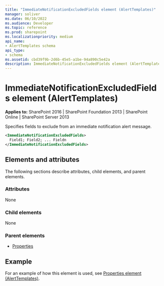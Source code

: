 ```yaml
---
title: "ImmediateNotificationExcludedFields element (AlertTemplates)"
manager: soliver
ms.date: 06/10/2022
ms.audience: Developer
ms.topic: reference
ms.prod: sharepoint
ms.localizationpriority: medium
api_name:
- AlertTemplates schema
api_type:
- schema
ms.assetid: cbd39f9b-2d6b-45e5-a1be-94a890c5e42a
description: ImmediateNotificationExcludedFields element (AlertTemplates) specifies fields to exclude from an immediate notification alert message.
---
```


# ImmediateNotificationExcludedFields element (AlertTemplates)

**Applies to:** SharePoint 2016 | SharePoint Foundation 2013 | SharePoint Online | SharePoint Server 2013
  
Specifies fields to exclude from an immediate notification alert message.
  
```XML
<ImmediateNotificationExcludedFields>
  Field1; Field2; ... Fieldn
</ImmediateNotificationExcludedFields>
```

## Elements and attributes

The following sections describe attributes, child elements, and parent elements.

### Attributes

None
  
### Child elements

None
  
### Parent elements

- [Properties](properties-element-alerttemplates.md)
   
## Example

For an example of how this element is used, see [Properties element (AlertTemplates)](properties-element-alerttemplates.md).
  

